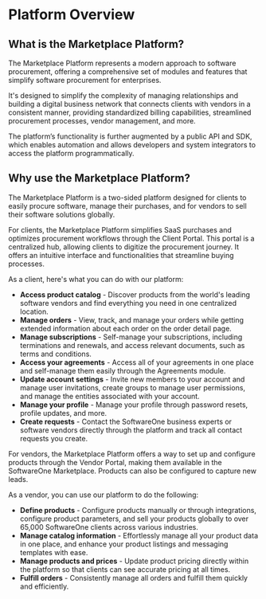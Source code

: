 # Platform Overview

## What is the Marketplace Platform?

The Marketplace Platform represents a modern approach to software procurement, offering a comprehensive set of modules and features that simplify software procurement for enterprises.

It's designed to simplify the complexity of managing relationships and building a digital business network that connects clients with vendors in a consistent manner, providing standardized billing capabilities, streamlined procurement processes, vendor management, and more.

The platform’s functionality is further augmented by a public API and SDK, which enables automation and allows developers and system integrators to access the platform programmatically.&#x20;

## Why use the Marketplace Platform? <a href="#features" id="features"></a>

The Marketplace Platform is a two-sided platform designed for clients to easily procure software, manage their purchases, and for vendors to sell their software solutions globally.&#x20;

For clients, the Marketplace Platform simplifies SaaS purchases and optimizes procurement workflows through the Client Portal. This portal is a centralized hub, allowing clients to digitize the procurement journey. It offers an intuitive interface and functionalities that streamline buying processes.&#x20;

As a client, here's what you can do with our platform:&#x20;

* **Access product catalog** - Discover products from the world's leading software vendors and find everything you need in one centralized location.
* **Manage orders** - View, track, and manage your orders while getting extended information about each order on the order detail page.
* **Manage subscriptions** - Self-manage your subscriptions, including terminations and renewals, and access relevant documents, such as terms and conditions.
* **Access your agreements** - Access all of your agreements in one place and self-manage them easily through the Agreements module.
* **Update account settings** - Invite new members to your account and manage user invitations, create groups to manage user permissions, and manage the entities associated with your account.
* **Manage your profile** - Manage your profile through password resets, profile updates, and more.
* **Create requests** - Contact the SoftwareOne business experts or software vendors directly through the platform and track all contact requests you create.

For vendors, the Marketplace Platform offers a way to set up and configure products through the Vendor Portal, making them available in the SoftwareOne Marketplace. Products can also be configured to capture new leads.

As a vendor, you can use our platform to do the following:

* **Define products** - Configure products manually or through integrations, configure product parameters, and sell your products globally to over 65,000 SoftwareOne clients across various industries.
* **Manage catalog information** - Effortlessly manage all your product data in one place, and enhance your product listings and messaging templates with ease.
* **Manage products and prices** - Update product pricing directly within the platform so that clients can see accurate pricing at all times.
* **Fulfill orders** - Consistently manage all orders and fulfill them quickly and efficiently.
